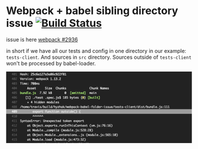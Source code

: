 # Webpack + babel sibling directory issue [![Build Status](https://travis-ci.org/hyzhak/webpack-babel-folder-issue.svg?branch=feature/babelrc-for-sources)](https://travis-ci.org/hyzhak/webpack-babel-folder-issue)
 
issue is here [webpack #2936](https://github.com/webpack/webpack/issues/2936)
 
in short if we have all our tests and config in one directory
in our example: `tests-client`. And sources in `src` directory.
Sources outside of `tests-client` won't be processed by babel-loader. 

![file outside of tests-client wasn't processed](./assets/ci-error-00.png)
